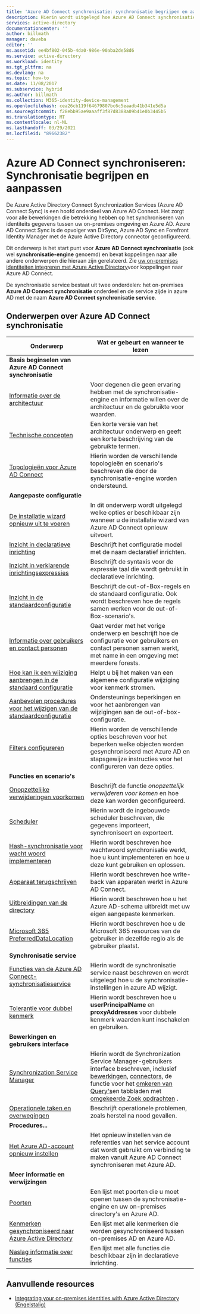 ```yaml
---
title: 'Azure AD Connect synchronisatie: synchronisatie begrijpen en aanpassen | Microsoft Docs'
description: Hierin wordt uitgelegd hoe Azure AD Connect synchronisatie werkt en hoe u deze kunt aanpassen.
services: active-directory
documentationcenter: ''
author: billmath
manager: daveba
editor: ''
ms.assetid: ee4bf802-045b-4da0-986e-90aba2de58d6
ms.service: active-directory
ms.workload: identity
ms.tgt_pltfrm: na
ms.devlang: na
ms.topic: how-to
ms.date: 11/08/2017
ms.subservice: hybrid
ms.author: billmath
ms.collection: M365-identity-device-management
ms.openlocfilehash: cea26cb119f64679807bc6c5eaadb41b341e5d5a
ms.sourcegitcommit: f28ebb95ae9aaaff3f87d8388a09b41e0b3445b5
ms.translationtype: MT
ms.contentlocale: nl-NL
ms.lasthandoff: 03/29/2021
ms.locfileid: "89662382"
---
```

# <a name="azure-ad-connect-sync-understand-and-customize-synchronization"></a>Azure AD Connect synchroniseren: Synchronisatie begrijpen en aanpassen
De Azure Active Directory Connect Synchronization Services (Azure AD Connect Sync) is een hoofd onderdeel van Azure AD Connect. Het zorgt voor alle bewerkingen die betrekking hebben op het synchroniseren van identiteits gegevens tussen uw on-premises omgeving en Azure AD. Azure AD Connect Sync is de opvolger van DirSync, Azure AD Sync en Forefront Identity Manager met de Azure Active Directory connector geconfigureerd.

Dit onderwerp is het start punt voor **Azure AD Connect synchronisatie** (ook wel **synchronisatie-engine** genoemd) en bevat koppelingen naar alle andere onderwerpen die hieraan zijn gerelateerd. Zie [uw on-premises identiteiten integreren met Azure Active Directory](whatis-hybrid-identity.md)voor koppelingen naar Azure AD Connect.

De synchronisatie service bestaat uit twee onderdelen: het on-premises **Azure AD Connect synchronisatie** onderdeel en de service zijde in azure AD met de naam **Azure AD Connect synchronisatie service**.

## <a name="azure-ad-connect-sync-topics"></a>Onderwerpen over Azure AD Connect synchronisatie
| Onderwerp | Wat er gebeurt en wanneer te lezen |
| --- | --- |
| **Basis beginselen van Azure AD Connect synchronisatie** | |
| [Informatie over de architectuur](concept-azure-ad-connect-sync-architecture.md) |Voor degenen die geen ervaring hebben met de synchronisatie-engine en informatie willen over de architectuur en de gebruikte voor waarden. |
| [Technische concepten](how-to-connect-sync-technical-concepts.md) |Een korte versie van het architectuur onderwerp en geeft een korte beschrijving van de gebruikte termen. |
| [Topologieën voor Azure AD Connect](plan-connect-topologies.md) |Hierin worden de verschillende topologieën en scenario's beschreven die door de synchronisatie-engine worden ondersteund. |
| **Aangepaste configuratie** | |
| [De installatie wizard opnieuw uit te voeren](how-to-connect-installation-wizard.md) |In dit onderwerp wordt uitgelegd welke opties er beschikbaar zijn wanneer u de installatie wizard van Azure AD Connect opnieuw uitvoert. |
| [Inzicht in declaratieve inrichting](concept-azure-ad-connect-sync-declarative-provisioning.md) |Beschrijft het configuratie model met de naam declaratief inrichten. |
| [Inzicht in verklarende inrichtingsexpressies](concept-azure-ad-connect-sync-declarative-provisioning-expressions.md) |Beschrijft de syntaxis voor de expressie taal die wordt gebruikt in declaratieve inrichting. |
| [Inzicht in de standaardconfiguratie](concept-azure-ad-connect-sync-default-configuration.md) |Beschrijft de out-of-Box-regels en de standaard configuratie. Ook wordt beschreven hoe de regels samen werken voor de out-of-Box-scenario's. |
| [Informatie over gebruikers en contact personen](concept-azure-ad-connect-sync-user-and-contacts.md) |Gaat verder met het vorige onderwerp en beschrijft hoe de configuratie voor gebruikers en contact personen samen werkt, met name in een omgeving met meerdere forests. |
| [Hoe kan ik een wijziging aanbrengen in de standaard configuratie](how-to-connect-sync-change-the-configuration.md) |Helpt u bij het maken van een algemene configuratie wijziging voor kenmerk stromen. |
| [Aanbevolen procedures voor het wijzigen van de standaardconfiguratie](how-to-connect-sync-best-practices-changing-default-configuration.md) |Ondersteunings beperkingen en voor het aanbrengen van wijzigingen aan de out-of-box-configuratie. |
| [Filters configureren](how-to-connect-sync-configure-filtering.md) |Hierin worden de verschillende opties beschreven voor het beperken welke objecten worden gesynchroniseerd met Azure AD en stapsgewijze instructies voor het configureren van deze opties. |
| **Functies en scenario's** | |
| [Onopzettelijke verwijderingen voorkomen](how-to-connect-sync-feature-prevent-accidental-deletes.md) |Beschrijft de functie *onopzettelijk verwijderen voor komen* en hoe deze kan worden geconfigureerd. |
| [Scheduler](how-to-connect-sync-feature-scheduler.md) |Hierin wordt de ingebouwde scheduler beschreven, die gegevens importeert, synchroniseert en exporteert. |
| [Hash-synchronisatie voor wacht woord implementeren](how-to-connect-password-hash-synchronization.md) |Hierin wordt beschreven hoe wachtwoord synchronisatie werkt, hoe u kunt implementeren en hoe u deze kunt gebruiken en oplossen. |
| [Apparaat terugschrijven](how-to-connect-device-writeback.md) |Hierin wordt beschreven hoe write-back van apparaten werkt in Azure AD Connect. |
| [Uitbreidingen van de directory](how-to-connect-sync-feature-directory-extensions.md) |Hierin wordt beschreven hoe u het Azure AD-schema uitbreidt met uw eigen aangepaste kenmerken. |
| [Microsoft 365 PreferredDataLocation](how-to-connect-sync-feature-preferreddatalocation.md) |Hierin wordt beschreven hoe u de Microsoft 365 resources van de gebruiker in dezelfde regio als de gebruiker plaatst. |
| **Synchronisatie service** | |
| [Functies van de Azure AD Connect-synchronisatieservice](how-to-connect-syncservice-features.md) |Hierin wordt de synchronisatie service naast beschreven en wordt uitgelegd hoe u de synchronisatie-instellingen in azure AD wijzigt. |
| [Tolerantie voor dubbel kenmerk](how-to-connect-syncservice-duplicate-attribute-resiliency.md) |Hierin wordt beschreven hoe u **userPrincipalName** en **proxyAddresses** voor dubbele kenmerk waarden kunt inschakelen en gebruiken. |
| **Bewerkingen en gebruikers interface** | |
| [Synchronization Service Manager](how-to-connect-sync-service-manager-ui.md) |Hierin wordt de Synchronization Service Manager-gebruikers interface beschreven, inclusief [bewerkingen](how-to-connect-sync-service-manager-ui-operations.md), [connectors](how-to-connect-sync-service-manager-ui-connectors.md), de functie voor het [omkeren van Query's](how-to-connect-sync-service-manager-ui-mvdesigner.md)en tabbladen met [omgekeerde Zoek opdrachten](how-to-connect-sync-service-manager-ui-mvsearch.md) . |
| [Operationele taken en overwegingen](./how-to-connect-sync-staging-server.md) |Beschrijft operationele problemen, zoals herstel na nood gevallen. |
| **Procedures...** | |
| [Het Azure AD-account opnieuw instellen](how-to-connect-azureadaccount.md) |Het opnieuw instellen van de referenties van het service account dat wordt gebruikt om verbinding te maken vanuit Azure AD Connect synchroniseren met Azure AD. |
| **Meer informatie en verwijzingen** | |
| [Poorten](reference-connect-ports.md) |Een lijst met poorten die u moet openen tussen de synchronisatie-engine en uw on-premises directory's en Azure AD. |
| [Kenmerken gesynchroniseerd naar Azure Active Directory](reference-connect-sync-attributes-synchronized.md) |Een lijst met alle kenmerken die worden gesynchroniseerd tussen on-premises AD en Azure AD. |
| [Naslag informatie over functies](reference-connect-sync-functions-reference.md) |Een lijst met alle functies die beschikbaar zijn in declaratieve inrichting. |

## <a name="additional-resources"></a>Aanvullende resources
* [Integrating your on-premises identities with Azure Active Directory (Engelstalig)](whatis-hybrid-identity.md)